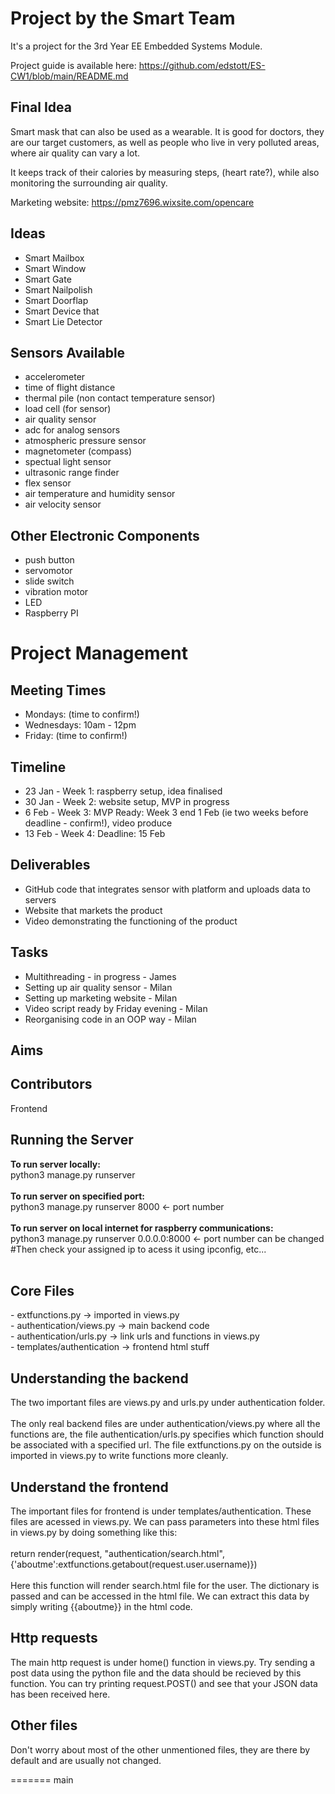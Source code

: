 # Project by the Smart Team

It's a project for the 3rd Year EE Embedded Systems Module.

Project guide is available here: https://github.com/edstott/ES-CW1/blob/main/README.md

## Final Idea

Smart mask that can also be used as a wearable. It is good for doctors, they are our target customers, as well as people who live in very polluted areas, where air quality can vary a lot. 

It keeps track of their calories by measuring steps, (heart rate?), while also monitoring the surrounding air quality. 


Marketing website: https://pmz7696.wixsite.com/opencare


## Ideas

* Smart Mailbox
* Smart Window
* Smart Gate
* Smart Nailpolish 
* Smart Doorflap
* Smart Device that 
* Smart Lie Detector

## Sensors Available

* accelerometer
* time of flight distance
* thermal pile (non contact temperature sensor)
* load cell (for sensor)
* air quality sensor
* adc for analog sensors
* atmospheric pressure sensor
* magnetometer (compass)
* spectual light sensor
* ultrasonic range finder
* flex sensor
* air temperature and humidity sensor
* air velocity sensor


## Other Electronic Components

* push button
* servomotor
* slide switch
* vibration motor
* LED
* Raspberry PI


# Project Management

## Meeting Times

* Mondays: (time to confirm!)
* Wednesdays: 10am - 12pm
* Friday: (time to confirm!)

## Timeline

* 23 Jan - Week 1: raspberry setup, idea finalised
* 30 Jan - Week 2: website setup, MVP in progress
* 6 Feb - Week 3: MVP Ready: Week 3 end 1 Feb (ie two weeks before deadline - confirm!), video produce
* 13 Feb - Week 4: Deadline: 15 Feb 

## Deliverables

* GitHub code that integrates sensor with platform and uploads data to servers 
* Website that markets the product
* Video demonstrating the functioning of the product


## Tasks

* Multithreading - in progress - James
* Setting up air quality sensor - Milan
* Setting up marketing website - Milan
* Video script ready by Friday evening - Milan
* Reorganising code in an OOP way - Milan

## Aims


## Contributors
Frontend
<h2>Running the Server</h2>
<b>To run server locally:</b><br>
  python3 manage.py runserver<br><br>
<b>To run server on specified port:</b><br>
  python3 manage.py runserver 8000 <- port number<br><br>
<b>To run server on local internet for raspberry communications:</b><br>
  python3 manage.py runserver 0.0.0.0:8000 <- port number can be changed<br>
  #Then check your assigned ip to acess it using ipconfig, etc...<br><br>
  
<h2>Core Files</h2>
- extfunctions.py -> imported in views.py<br>
- authentication/views.py -> main backend code<br>
- authentication/urls.py -> link urls and functions in views.py<br>
- templates/authentication -> frontend html stuff<br>
  
<h2>Understanding the backend</h2>
The two important files are views.py and urls.py under authentication folder.<br><br>The only real backend files are under authentication/views.py where all the functions are, the file authentication/urls.py specifies which function should be associated with a specified url. The file extfunctions.py on the outside is imported in views.py to write functions more cleanly.

<h2>Understand the frontend</h2>
The important files for frontend is under templates/authentication. These files are acessed in views.py. We can pass parameters into these html files in views.py by doing something like this:<br><br>return render(request, "authentication/search.html",{'aboutme':extfunctions.getabout(request.user.username)})<br><br>Here this function will render search.html file for the user. The dictionary is passed and can be accessed in the html file. We can extract this data by simply writing {{aboutme}} in the html code.

<h2>Http requests</h2>
The main http request is under home() function in views.py. Try sending a post data using the python file and the data should be recieved by this function. You can try printing request.POST() and see that your JSON data has been received here.

<h2>Other files</h2>
Don't worry about most of the other unmentioned files, they are there by default and are usually not changed.
 
=======
main
